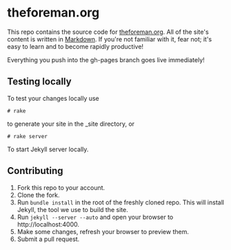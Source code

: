 # theforeman.org

This repo contains the source code for
[theforeman.org](http://theforeman.org). All of the site's content is written in
[Markdown](http://daringfireball.net/projects/markdown/syntax). If you're not familiar with it, fear not; it's easy
to learn and to become rapidly productive!

Everything you push into the gh-pages branch goes live immediately!

## Testing locally

To test your changes locally use

    # rake

to generate your site in the \_site directory, or

    # rake server

To start Jekyll server locally.

## Contributing

1. Fork this repo to your account.
2. Clone the fork.
3. Run `bundle install` in the root of the freshly cloned repo. This
   will install Jekyll, the tool we use to build the site.
4. Run `jekyll --server --auto` and open your browser to http://localhost:4000.
5. Make some changes, refresh your browser to preview them.
6. Submit a pull request.
